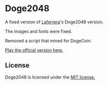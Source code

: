 # Doge2048
A fixed version of [Laferrera](https://github.com/laferrera)'s Doge2048 version.

The images and fonts were fixed.

Removed a script that mined for DogeCoin.

[Play the official version here.](http://doge2048.com)


## License
Doge2048 is licensed under the [MIT license.](https://github.com/laferrera/doge2048/blob/master/LICENSE.txt)

